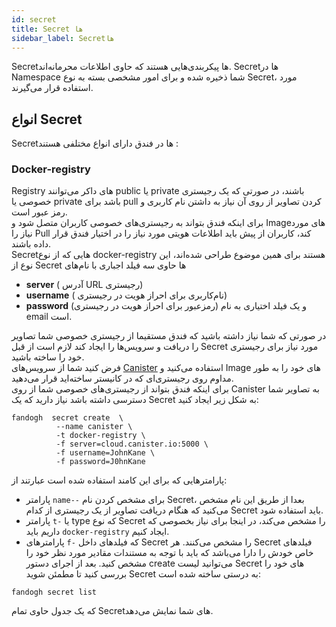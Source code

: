 ```yaml
---
id: secret
title: Secret ها
sidebar_label: Secretها
---
```



Secretها پیکربندی‌هایی هستند که حاوی اطلاعات محرمانه‌اند. Secretها در Namespace شما ذخیره شده و برای امور مشخصی بسته به نوع Secret، مورد استفاده قرار می‌گیرند.
## انواع Secret
Secret‌ها در فندق دارای انواع مختلفی هستند :
### Docker-registry
Registry های داکر می‌توانند public یا private باشند، در صورتی که یک رجیستری خصوصی یا private باشد برای pull کردن تصاویر از روی آن نیاز به داشتن نام کاربری و رمز عبور است.\
برای اینکه فندق بتواند به رجیستری‌های خصوصی کاربران متصل شود و Imageهای مورد نیاز را Pull کند، کاربران از پیش باید اطلاعات هویتی مورد نیاز را در اختیار فندق قرار داده باشند.\
Secretهایی که از نوع docker-registry هستند برای همین موضوع طراحی شده‌اند، این نوع از Secret ها حاوی سه فیلد اجباری با نام‌های
* **server** ( آدرس URL رجیستری)
*  **username** ( نام‌کاربری برای احراز هویت در رجیستری)
*  **password** (رمزعبور برای احراز هویت در رجیستری)
 و یک فیلد اختیاری به نام email  است.

در صورتی که شما نیاز داشته باشید که فندق مستقیما از رجیستری خصوصی شما تصاویر را دریافت و سرویس‌ها را ایجاد کند لازم است از قبل Secret مورد نیاز برای رجیستری خود را ساخته باشید.\
فرض کنید شما از سرویس‌های [Canister](https://canister.io/) استفاده می‌کنید و Image های خود را به طور مداوم روی رجیستری‌ای که در کانیستر ساخته‌اید قرار می‌دهید.\
برای اینکه فندق بتواند از رجیستری‌های خصوصی شما از روی Canister به تصاویر شما دسترسی داشته باشد نیاز دارید که یک Secret به شکل زیر ایجاد کنید:
```
fandogh  secret create  \
          --name canister \
          -t docker-registry \
          -f server=cloud.canister.io:5000 \
          -f username=JohnKane \
          -f password=J0hnKane

```
پارامتر‌هایی که برای این کامند استفاده شده است عبارتند از:

* پارامتر `name--` برای مشخص کردن نام Secret، بعدا از طریق این نام مشخص می‌کنید که هنگام دریافت تصاویر از یک رجیستری از کدام Secret باید استفاده شود.
* پارامتر `t-` یا type که نوع Secret را مشخص می‌کند، در اینجا برای نیاز بخصوصی که داریم باید `docker-registry` ایجاد کنیم.
* پارامتر‌های `f-` که فیلد‌های داخل Secret را مشخص می‌کنند. هر Secret فیلد‌های خاص خودش را دارا می‌باشد که باید با توجه به مستندات مقادیر مورد نظر خود را مشخص کنید.
بعد از اجرای دستور create می‌توانید لیست Secret های خود را بررسی کنید تا مطمئن شوید Secret به درستی ساخته شده است:
```
fandogh secret list
```
که یک جدول حاوی تمام Secretهای شما نمایش می‌دهد.
